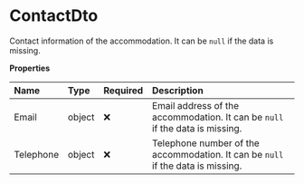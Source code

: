 # ContactDto

Contact information of the accommodation. It can be `null` if the data is missing.

**Properties**

| Name      | Type   | Required | Description                                                                     |
| :-------- | :----- | :------- | :------------------------------------------------------------------------------ |
| Email     | object | ❌       | Email address of the accommodation. It can be `null` if the data is missing.    |
| Telephone | object | ❌       | Telephone number of the accommodation. It can be `null` if the data is missing. |

<!-- This file was generated by liblab | https://liblab.com/ -->
